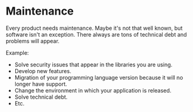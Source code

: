 # Maintenance

Every product needs maintenance.
Maybe it's not that well known,
but software isn't an exception.
There always are tons of technical debt and problems will appear.

Example:

- Solve security issues that appear in the libraries you are using.
- Develop new features.
- Migration of your programming language version because it will no longer have support.
- Change the environment in which your application is released.
- Solve technical debt.
- Etc.
